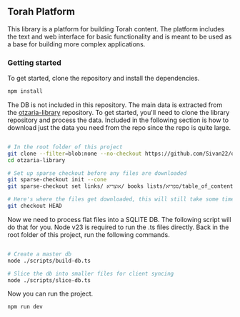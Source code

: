 ## Torah Platform

This library is a platform for building Torah content. The platform includes the text and web interface for basic functionality and is meant to be used as a base for building more complex applications.

### Getting started

To get started, clone the repository and install the dependencies.

```bash
npm install
```

The DB is not included in this repository. The main data is extracted from the [otzaria-library](https://github.com/Sivan22/otzaria-library) repository. To get started, you'll need to clone the library repository and process the data. Included in the following section is how to download just the data you need from the repo since the repo is quite large.

```bash

# In the root folder of this project
git clone --filter=blob:none --no-checkout https://github.com/Sivan22/otzaria-library.git
cd otzaria-library

# Set up sparse checkout before any files are downloaded
git sparse-checkout init --cone
git sparse-checkout set links/ אוצריא/ books lists/ספריא/table_of_contents.json

# Here's where the files get downloaded, this will still take some time to run
git checkout HEAD

```

Now we need to process flat files into a SQLITE DB. The following script will do that for you. Node v23 is required to run the .ts files directly. Back in the root folder of this project, run the following commands.

```bash

# Create a master db
node ./scripts/build-db.ts

# Slice the db into smaller files for client syncing
node ./scripts/slice-db.ts

```

Now you can run the project.

```bash
npm run dev
```
